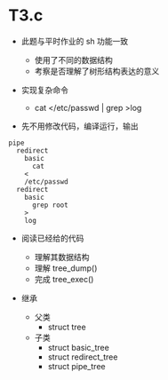 # T3.c

+ 此题与平时作业的 sh 功能一致
  * 使用了不同的数据结构
  * 考察是否理解了树形结构表达的意义

+ 实现复杂命令 
  * cat </etc/passwd | grep >log

+ 先不用修改代码，编译运行，输出

```
pipe
  redirect
    basic
      cat
    <
    /etc/passwd
  redirect
    basic
      grep root
    >
    log
```

+ 阅读已经给的代码
  * 理解其数据结构
  * 理解 tree_dump()
  * 完成 tree_exec()

+ 继承
  - 父类
    * struct tree
  - 子类
    * struct basic_tree
    * struct redirect_tree
    * struct pipe_tree
